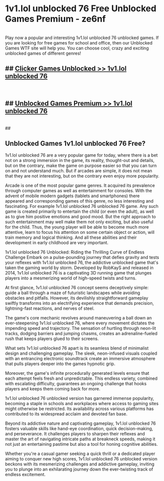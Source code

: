 # 1v1.lol unblocked 76  Free Unblocked Games Premium - ze6nf <br>
<br>
Play now a popular and interesting 1v1.lol unblocked 76 unblocked games. If you are looking for free games for school and office, then our Unblocked Games WTF site will help you. You can choose cool, crazy and exciting unblocked games of different genres!


## ##  [Clicker Games Unblocked >> 1v1.lol unblocked 76](http://freeplayer.one?title=1v1.lol_unblocked_76&ref=UG)
  <br>

##  ## [Unblocked Games Premium >> 1v1.lol unblocked 76](http://freeplayer.one?title=1v1.lol_unblocked_76&ref=UG)
  <br>
  ##



## Unblocked Games 1v1.lol unblocked 76 Free?

1v1.lol unblocked 76 are a very popular game for today, where there is a bet not on a strong immersion in the game, its reality, thought-out and details, but on the contrary, make the game on purpose easier so that you can turn on and not understand much. But if arcades are simple, it does not mean that they are not interesting, but on the contrary even enjoy more popularity.

Arcade is one of the most popular game genres. It acquired its prevalence through computer games as well as entertainment for consoles. With the advent of mobile modern gadgets (tablets and smartphones) there appeared and corresponding games of this genre, no less interesting and fascinating. For example 1v1.lol unblocked 76 unblocked 76 game. Any such game is created primarily to entertain the child (or even the adult), as well as to give him positive emotions and good mood. But the right approach to such entertainment may well make them not only exciting, but also useful for the child. Thus, the young player will be able to become much more attentive, learn to focus his attention on some certain object or action, will train memory and logical thinking. And all these abilities and their development in early childhood are very important.

1v1.lol unblocked 76 Unblocked: Riding the Thrilling Curve of Endless Challenge
Embark on a pulse-pounding journey that defies gravity and tests your reflexes with 1v1.lol unblocked 76, the addictive unblocked game that's taken the gaming world by storm. Developed by RobKayS and released in 2014, 1v1.lol unblocked 76 is a captivating 3D running game that plunges players into a mesmerizing world of high-speed twists and turns.

At first glance, 1v1.lol unblocked 76 concept seems deceptively simple: guide a ball through a maze of futuristic landscapes while avoiding obstacles and pitfalls. However, its devilishly straightforward gameplay swiftly transforms into an electrifying experience that demands precision, lightning-fast reactions, and nerves of steel.

The game's core mechanic revolves around maneuvering a ball down an ever-steepening 1v1.lol unblocked 76, where every movement dictates the impending speed and trajectory. The sensation of hurtling through neon-lit tracks, dodging barriers and jumping chasms, creates an adrenaline-fueled rush that keeps players glued to their screens.

What sets 1v1.lol unblocked 76 apart is its seamless blend of minimalist design and challenging gameplay. The sleek, neon-infused visuals coupled with an entrancing electronic soundtrack create an immersive atmosphere that pulls players deeper into the games hypnotic grip.

Moreover, the game's infinite procedurally generated levels ensure that each attempt feels fresh and unpredictable. This endless variety, combined with escalating difficulty, guarantees an ongoing challenge that hooks players and keeps them coming back for more.

1v1.lol unblocked 76 unblocked version has garnered immense popularity, becoming a staple in schools and workplaces where access to gaming sites might otherwise be restricted. Its availability across various platforms has contributed to its widespread acclaim and devoted fan base.

Beyond its addictive nature and captivating gameplay, 1v1.lol unblocked 76 fosters valuable skills like hand-eye coordination, quick decision-making, and perseverance. It challenges players to sharpen their reflexes and master the art of navigating intricate paths at breakneck speeds, making it not just an entertaining pastime but also a tool for honing cognitive abilities.

Whether you're a casual gamer seeking a quick thrill or a dedicated player aiming to conquer new high scores, 1v1.lol unblocked 76 unblocked version beckons with its mesmerizing challenges and addictive gameplay, inviting you to plunge into an exhilarating journey down the ever-twisting track of endless excitement.